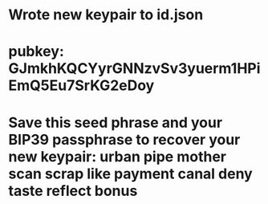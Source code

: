 Wrote new keypair to id.json
========================================================================
pubkey: GJmkhKQCYyrGNNzvSv3yuerm1HPiEmQ5Eu7SrKG2eDoy
========================================================================
Save this seed phrase and your BIP39 passphrase to recover your new keypair:
urban pipe mother scan scrap like payment canal deny taste reflect bonus
========================================================================